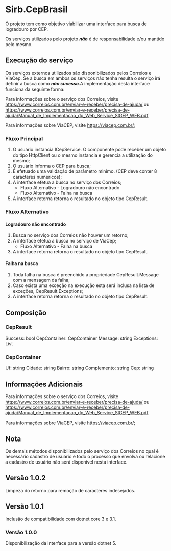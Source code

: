 # Sirb.CepBrasil
O projeto tem como objetivo viabilizar uma interface para busca de logradouro por CEP.

Os serviços utilizados pelo projeto ***não*** é de responsabilidade e/ou mantido pelo mesmo.

## Execução do serviço
Os serviços externos utilizados são disponibilizados pelos Correios e ViaCep. Se a busca em ambos os serviços não tenha resulta o serviço irá definir a busca como ***não sucesso***.A implementação desta interface funciona da seguinte forma:

Para informações sobre o serviço dos Correios, visite https://www.correios.com.br/enviar-e-receber/precisa-de-ajuda/ ou https://www.correios.com.br/enviar-e-receber/precisa-de-ajuda/Manual_de_Implementacao_do_Web_Service_SIGEP_WEB.pdf

Para informações sobre ViaCEP, visite https://viacep.com.br/;
### Fluxo Principal
1. O usuário instancia ICepService. O componente pode receber um objeto do tipo HttpClient ou o mesmo instancia e gerencia a utilização do mesmo;
1. O usuário informa o CEP para busca;
1. É efetuado uma validação de parâmetro minimo. (CEP deve conter 8 caracteres numericos);
1. A interface efetua a busca no serviço dos Correios;
    * Fluxo Alternativo - Logradouro não encontrado
    * Fluxo Alternativo - Falha na busca
1. A interface retorna retorna o resultado no objeto tipo CepResult.

### Fluxo Alternativo

#### Logradouro não encontrado
1. Busca no serviço dos Correios não houver um retorno;
1. A interface efetua a busca no serviço de ViaCep;
    * Fluxo Alternativo - Falha na busca
1. A interface retorna retorna o resultado no objeto tipo CepResult.

#### Falha na busca
1. Toda falha na busca é preenchido a propriedade CepResult.Message com a mensagem da falha;
1. Caso exista uma exceção na execução esta será inclusa na lista de exceções, CepResult.Exceptions;
1. A interface retorna retorna o resultado no objeto tipo CepResult.

## Composição


### CepResult
Success: bool
CepContainer: CepContainer
Message: string
Exceptions: List<Exception>

### CepContainer
Uf: string
Cidade: string
Bairro: string
Complemento: string
Cep: string


## Informações Adicionais

Para informações sobre o serviço dos Correios, visite https://www.correios.com.br/enviar-e-receber/precisa-de-ajuda/ 
ou https://www.correios.com.br/enviar-e-receber/precisa-de-ajuda/Manual_de_Implementacao_do_Web_Service_SIGEP_WEB.pdf

Para informações sobre ViaCEP, visite https://viacep.com.br/;
## Nota

Os demais métodos disponibilizados pelo serviço dos Correios no qual é necessário cadastro de usuário e todo o processo que envolva ou relacione a cadastro de usuário não será disponível nesta interface.

## Versão 1.0.2

Limpeza do retorno para remoção de caracteres indesejados.
## Versão 1.0.1

Inclusão de compatibilidade com dotnet core 3 e 3.1.

### Versão 1.0.0

Disponibilização da interface para a versão dotnet 5.